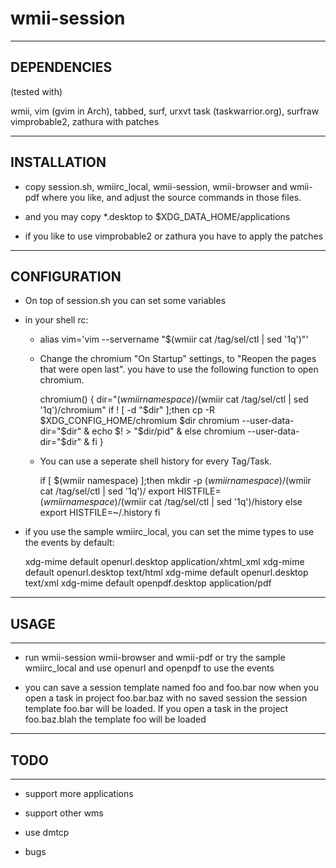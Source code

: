 wmii-session
==============================================================================

------------------------------------------------------------------------------
DEPENDENCIES 
------------------------------------------------------------------------------

(tested with)

wmii, vim (gvim in Arch), tabbed, surf, urxvt
task (taskwarrior.org), surfraw
vimprobable2, zathura with patches


------------------------------------------------------------------------------
INSTALLATION
------------------------------------------------------------------------------

* copy session.sh, wmiirc_local, wmii-session, wmii-browser and wmii-pdf
where you like, and adjust the source commands in those files.

* and you may copy *.desktop to $XDG_DATA_HOME/applications

* if you like to use vimprobable2 or zathura you have to apply the patches


------------------------------------------------------------------------------
CONFIGURATION
------------------------------------------------------------------------------

* On top of session.sh you can set some variables

* in your shell rc:

	* alias vim='vim --servername "$(wmiir cat /tag/sel/ctl | sed '1q')"'

	* Change the chromium "On Startup" settings, to "Reopen the pages that
	  were open last". you have to use the following function to open chromium.

		chromium() {
			dir="$(wmiir namespace)/$(wmiir cat /tag/sel/ctl | sed '1q')/chromium"
			if ! [ -d "$dir" ];then
				cp -R $XDG_CONFIG_HOME/chromium $dir
				chromium --user-data-dir="$dir" &
				echo $! > "$dir/pid" &
			else
				chromium --user-data-dir="$dir" &
			fi
		}

	* You can use a seperate shell history for every Tag/Task. 

		if [ $(wmiir namespace) ];then
			mkdir -p $(wmiir namespace)/$(wmiir cat /tag/sel/ctl | sed '1q')/
			export HISTFILE=$(wmiir namespace)/$(wmiir cat /tag/sel/ctl | sed '1q')/history
		else
			export HISTFILE=~/.history
		fi

* if you use the sample wmiirc_local, 
  you can set the mime types to use the events by default:

	xdg-mime default openurl.desktop application/xhtml_xml
	xdg-mime default openurl.desktop text/html
	xdg-mime default openurl.desktop text/xml
	xdg-mime default openpdf.desktop application/pdf


------------------------------------------------------------------------------
## USAGE
------------------------------------------------------------------------------

* run wmii-session wmii-browser and wmii-pdf
  or try the sample wmiirc_local
  and use openurl and openpdf to use the events

* you can save a session template named foo and foo.bar
  now when you open a task in project foo.bar.baz with no saved session
  the session template foo.bar will be loaded. If you open a task
  in the project foo.baz.blah the template foo will be loaded



------------------------------------------------------------------------------
## TODO
------------------------------------------------------------------------------

* support more applications

* support other wms

* use dmtcp

* bugs
